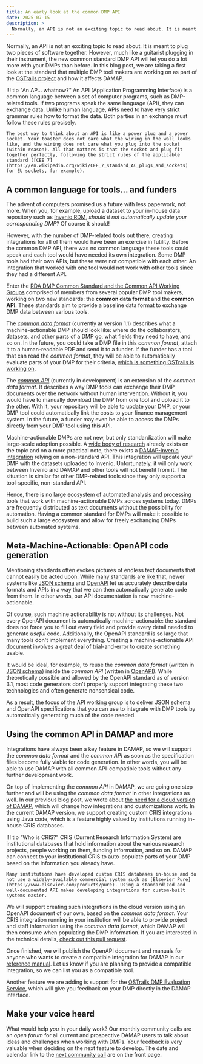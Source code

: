 ```yaml
---
title: An early look at the common DMP API
date: 2025-07-15
description: >
  Normally, an API is not an exciting topic to read about. It is meant to plug two pieces of software together. However, much like a guitarist plugging in their instrument, the new common standard DMP API will let you do a lot more with your DMPs than before. In this blog post, we are taking a first look at the standard multiple DMP tool makers are working on as part of the OSTrails project and how it affects DAMAP.
---
```


Normally, an API is not an exciting topic to read about. It is meant to plug two pieces of software together. However, much like a guitarist plugging in their instrument, the new common standard DMP API will let you do a lot more with your DMPs than before. In this blog post, we are taking a first look at the standard that multiple DMP tool makers are working on as part of the [OSTrails project](https://ostrails.eu/dmps) and how it affects DAMAP.

<!-- more -->

!!! tip "An AP... whatnow?"
    An API (Application Programming Interface) is a common language between a set of computer programs, such as DMP-related tools. If two programs speak the same language (API), they can exchange data. Unlike human language, APIs need to have very strict grammar rules how to format the data. Both parties in an exchange must follow these rules precisely.
    
    The best way to think about an API is like a power plug and a power socket. Your toaster does not care what the wiring in the wall looks like, and the wiring does not care what you plug into the socket (within reason). All that matters is that the socket and plug fit together perfectly, following the strict rules of the applicable standard ([CEE 7](https://en.wikipedia.org/wiki/CEE_7_standard_AC_plugs_and_sockets) for EU sockets, for example).

## A common language for tools&hellip; and funders

The advent of computers promised us a future with less paperwork, not more. When you, for example, upload a dataset to your in-house data repository such as [Invenio RDM](https://inveniosoftware.org/products/rdm/), *should it not automatically update your corresponding DMP*? Of course it should!

However, with the number of DMP-related tools out there, creating integrations for all of them would have been an exercise in futility. Before the common DMP API, there was no common language these tools could speak and each tool would have needed its own integration. Some DMP tools had their own APIs, but these were not compatible with each other. An integration that worked with one tool would not work with other tools since they had a different API.

Enter the [RDA DMP Common Standard and the Common API Working Groups](https://github.com/RDA-DMP-Common) comprised of members from several popular DMP tool makers, working on two new standards: the **common data format** and the **common API**. These standards aim to provide a baseline data format to exchange DMP data between various tools.

The [*common data format*](https://github.com/RDA-DMP-Common/RDA-DMP-Common-Standard) (currently at version 1.1) describes what a machine-actionable DMP should look like: where do the collaborators, datasets, and other parts of a DMP go, what fields they need to have, and so on. In the future, you could take a DMP file in this *common format*, attach it to a human-readable PDF and send it to a funder. If the funder has a tool that can read the *common format*, they will be able to automatically evaluate parts of your DMP for their criteria, [which is something OSTrails is working on](https://github.com/OSTrails/DMP-Evaluation-Service).

The [*common API*](https://github.com/RDA-DMP-Common/common-madmp-api) (currently in development) is an extension of the *common data format*. It describes a way DMP tools can exchange their DMP documents over the network without human intervention. Without it, you would have to manually download the DMP from one tool and upload it to the other. With it, your repository will be able to update your DMP, or your DMP tool could automatically link the costs to your finance management system. In the future, a funder may even be able to access the DMPs directly from your DMP tool using this API.

Machine-actionable DMPs are not new, but only standardization will make large-scale adoption possible. A [wide body of research](https://scholar.google.com/scholar?q=machine-actionable+data+management+plan) already exists on the topic and on a more practical note, there exists a [DAMAP-Invenio integration](https://github.com/fair-data-austria/invenio-damap) relying on a non-standard API. This integration will update your DMP with the datasets uploaded to Invenio. Unfortunately, it will only work between Invenio and DAMAP and other tools will not benefit from it. The situation is similar for other DMP-related tools since they only support a tool-specific, non-standard API.

Hence, there is no large ecosystem of automated analysis and processing tools that work with machine-actionable DMPs across systems today. DMPs are frequently distributed as text documents without the possibility for automation. Having a common standard for DMPs will make it possible to build such a large ecosystem and allow for freely exchanging DMPs between automated systems.

## Meta-Machine-Actionable: OpenAPI code generation

Mentioning standards often evokes pictures of endless text documents that cannot easily be acted upon. While [many standards are like that](https://www.rfc-editor.org/), newer systems like [JSON schema](https://json-schema.org/) and [OpenAPI](https://www.openapis.org/) let us accurately describe data formats and APIs in a way that we can then automatically generate code from them. In other words, our API documentation is now machine-actionable.

Of course, such machine actionability is not without its challenges. Not every OpenAPI document is automatically machine-actionable: the standard does not force you to fill out every field and provide every detail needed to generate *useful* code. Additionally, the OpenAPI standard is so large that many tools don't implement everything. Creating a machine-actionable API document involves a great deal of trial-and-error to create something usable.

It would be ideal, for example, to reuse the *common data format* (written in [JSON schema](https://github.com/RDA-DMP-Common/RDA-DMP-Common-Standard/blob/master/examples/JSON/JSON-schema/1.2/maDMP-schema-1.2.json)) inside the *common API* (written in [OpenAPI](https://github.com/RDA-DMP-Common/common-madmp-api/pull/3)). While theoretically possible and allowed by the OpenAPI standard as of version 3.1, most code generators don't properly support integrating these two technologies and often generate nonsensical code.

As a result, the focus of the API working group is to deliver JSON schema and OpenAPI specifications that you can use to integrate with DMP tools by automatically generating much of the code needed.

## Using the common API in DAMAP and more

Integrations have always been a key feature in DAMAP, so we will support the *common data format* and the *common API* as soon as the specification files become fully viable for code generation. In other words, you will be able to use DAMAP with all common API-compatible tools without any further development work.

On top of implementing the *common API* in DAMAP, we are going one step further and will be using the *common data format* in other integrations as well. In our previous blog post, we wrote about [the need for a cloud version of DAMAP](our-plans-for-a-shared-damap-service.md), which will change how integrations and customizations work. In the current DAMAP version, we support creating custom CRIS integrations using Java code, which is a feature highly valued by institutions running in-house CRIS databases.

!!! tip "Who is CRIS?"
    CRIS (Current Research Information System) are institutional databases that hold information about the various research projects, people working on them, funding information, and so on. DAMAP can connect to your institutional CRIS to auto-populate parts of your DMP based on the information you already have.
    
    Many institutions have developed custom CRIS databases in-house and do not use a widely-available commercial system such as [Elsevier Pure](https://www.elsevier.com/products/pure). Using a standardized and well-documented API makes developing integrations for custom-built systems easier.

We will support creating such integrations in the cloud version using an OpenAPI document of our own, based on the *common data format*. Your CRIS integration running in your institution will be able to provide project and staff information using the *common data format*, which DAMAP will then consume when populating the DMP information. If you are interested in the technical details, [check out this pull request](https://github.com/damap-org/damap-backend/pull/401).

Once finished, we will publish the OpenAPI document and manuals for anyone who wants to create a compatible integration for DAMAP in our [reference manual](../../manual/index.md). Let us know if you are planning to provide a compatible integration, so we can list you as a compatible tool.

Another feature we are adding is support for the [OSTrails DMP Evaluation Service](https://github.com/OSTrails/DMP-Evaluation-Service), which will give you feedback on your DMP directly in the DAMAP interface.

## Make your voice heard

What would help *you* in your daily work? Our monthly community calls are an *open forum* for all current and prospective DAMAP users to talk about ideas and challenges when working with DMPs. Your feedback is very valuable when deciding on the next feature to develop. The date and calendar link to the [next community call](../../index.md) are on the front page.
